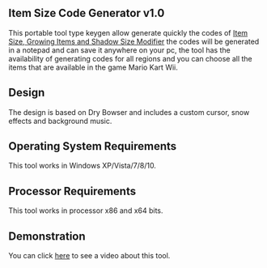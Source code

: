 ## Item Size Code Generator v1.0
This portable tool type keygen allow generate quickly the codes of [Item Size, Growing Items and Shadow Size Modifier](https://pastebin.com/q28cQCv7) the codes will be generated in a notepad and can save it anywhere on your pc, the tool has the availability of generating codes for all regions and you can choose all the items that are available in the game Mario Kart Wii.

## Design
The design is based on Dry Bowser and includes a custom cursor, snow effects and background music.

## Operating System Requirements
This tool works in Windows XP/Vista/7/8/10.

## Processor Requirements
This tool works in processor x86 and x64 bits.

## Demonstration
You can click [here](https://www.youtube.com/watch?v=ZvR5pjDietQ) to see a video about this tool.